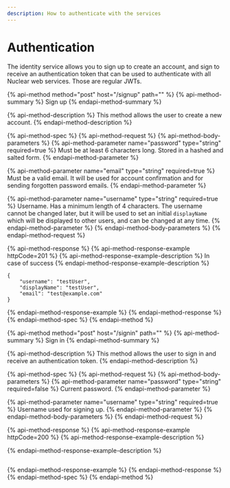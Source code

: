 ```yaml
---
description: How to authenticate with the services
---
```


# Authentication

The identity service allows you to sign up to create an account, and sign to receive an authentication token that can be used to authenticate with all Nuclear web services. Those are regular JWTs.

{% api-method method="post" host="/signup" path="" %}
{% api-method-summary %}
Sign up
{% endapi-method-summary %}

{% api-method-description %}
This method allows the user to create a new account.
{% endapi-method-description %}

{% api-method-spec %}
{% api-method-request %}
{% api-method-body-parameters %}
{% api-method-parameter name="password" type="string" required=true %}
Must be at least 6 characters long. Stored in a hashed and salted form.
{% endapi-method-parameter %}

{% api-method-parameter name="email" type="string" required=true %}
Must be a valid email. It will be used for account confirmation and for sending forgotten password emails.
{% endapi-method-parameter %}

{% api-method-parameter name="username" type="string" required=true %}
Username. Has a minimum length of 4 characters. The username cannot be changed later, but it will be used to set an initial `displayName`  which will be displayed to other users, and can be changed at any time.
{% endapi-method-parameter %}
{% endapi-method-body-parameters %}
{% endapi-method-request %}

{% api-method-response %}
{% api-method-response-example httpCode=201 %}
{% api-method-response-example-description %}
In case of success
{% endapi-method-response-example-description %}

```
{
    "username": "testUser",
    "displayName": "testUser",
    "email": "test@example.com"
}
```
{% endapi-method-response-example %}
{% endapi-method-response %}
{% endapi-method-spec %}
{% endapi-method %}

{% api-method method="post" host="/signin" path="" %}
{% api-method-summary %}
Sign in
{% endapi-method-summary %}

{% api-method-description %}
This method allows the user to sign in and receive an authentication token.
{% endapi-method-description %}

{% api-method-spec %}
{% api-method-request %}
{% api-method-body-parameters %}
{% api-method-parameter name="password" type="string" required=false %}
Current password.
{% endapi-method-parameter %}

{% api-method-parameter name="username" type="string" required=true %}
Username used for signing up.
{% endapi-method-parameter %}
{% endapi-method-body-parameters %}
{% endapi-method-request %}

{% api-method-response %}
{% api-method-response-example httpCode=200 %}
{% api-method-response-example-description %}

{% endapi-method-response-example-description %}

```

```
{% endapi-method-response-example %}
{% endapi-method-response %}
{% endapi-method-spec %}
{% endapi-method %}

